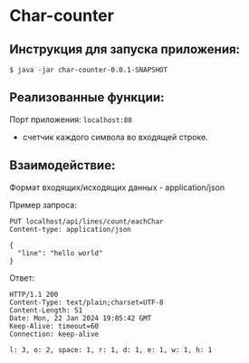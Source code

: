 # Char-counter
## Инструкция для запуска приложения:
```
$ java -jar char-counter-0.0.1-SNAPSHOT
```

## Реализованные функции:
Порт приложения: `localhost:80`

- счетчик каждого символа во входящей строке.

## Взаимодействие:
Формат входящих/исходящих данных - application/json

Пример запроса:
```
PUT localhost/api/lines/count/eachChar
Content-type: application/json

{
  "line": "hello world"
}
```
Ответ:
```
HTTP/1.1 200 
Content-Type: text/plain;charset=UTF-8
Content-Length: 51
Date: Mon, 22 Jan 2024 19:05:42 GMT
Keep-Alive: timeout=60
Connection: keep-alive

l: 3, o: 2, space: 1, r: 1, d: 1, e: 1, w: 1, h: 1
```

